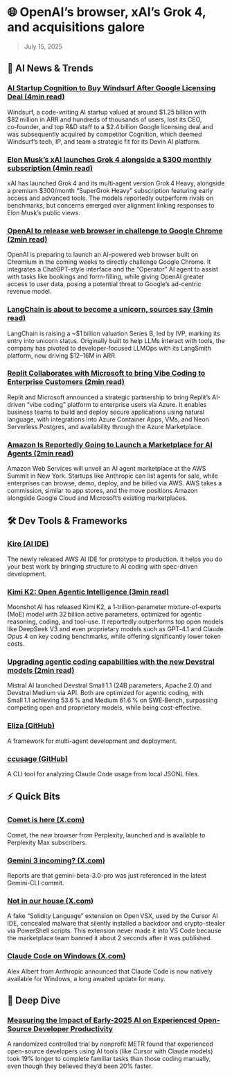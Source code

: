 # 🌐 OpenAI’s browser, xAI’s Grok 4, and acquisitions galore

> July 15, 2025

## 🧠 AI News & Trends

### [AI Startup Cognition to Buy Windsurf After Google Licensing Deal (4min read)](https://e.aidevroundup.com/p/click?url=https%3A%2F%2Fwww.bloomberg.com%2Fnews%2Farticles%2F2025-07-14%2Fai-startup-cognition-to-buy-windsurf-after-google-licensing-deal&s=[[subscriberToken]])

Windsurf, a code-writing AI startup valued at around $1.25 billion with
$82 million in ARR and hundreds of thousands of users, lost its CEO, co‑founder,
and top R&D staff to a $2.4 billion Google licensing deal and was subsequently
acquired by competitor Cognition, which deemed Windsurf’s tech, IP, and team a
strategic fit for its Devin AI platform.

### [Elon Musk’s xAI launches Grok 4 alongside a $300 monthly subscription (4min read)](https://e.aidevroundup.com/p/click?url=https%3A%2F%2Ftechcrunch.com%2F2025%2F07%2F09%2Felon-musks-xai-launches-grok-4-alongside-a-300-monthly-subscription%2F&s=[[subscriberToken]])

xAI has launched Grok 4 and its multi‑agent version Grok 4 Heavy, alongside a
premium $300/month “SuperGrok Heavy” subscription featuring early access and
advanced tools. The models reportedly outperform rivals on benchmarks, but
concerns emerged over alignment linking responses to Elon Musk’s public views.

### [OpenAI to release web browser in challenge to Google Chrome (2min read)](https://e.aidevroundup.com/p/click?url=https%3A%2F%2Fwww.reuters.com%2Fbusiness%2Fmedia-telecom%2Fopenai-release-web-browser-challenge-google-chrome-2025-07-09&s=[[subscriberToken]])

OpenAI is preparing to launch an AI-powered web browser built on Chromium in the
coming weeks to directly challenge Google Chrome. It integrates a ChatGPT-style
interface and the “Operator” AI agent to assist with tasks like bookings and
form-filling, while giving OpenAI greater access to user data, posing a
potential threat to Google’s ad-centric revenue model.

### [LangChain is about to become a unicorn, sources say (3min read)](https://e.aidevroundup.com/p/click?url=https%3A%2F%2Ftechcrunch.com%2F2025%2F07%2F08%2Flangchain-is-about-to-become-a-unicorn-sources-say%2F&s=[[subscriberToken]])

LangChain is raising a ~$1 billion valuation Series B, led by IVP, marking its
entry into unicorn status. Originally built to help LLMs interact with tools,
the company has pivoted to developer‑focused LLMOps with its LangSmith platform,
now driving $12–16M in ARR.

### [Replit Collaborates with Microsoft to bring Vibe Coding to Enterprise Customers (2min read)](https://e.aidevroundup.com/p/click?url=https%3A%2F%2Freplit.com%2Fnews%2Fmicrosoft-partnership&s=[[subscriberToken]])

Replit and Microsoft announced a strategic partnership to bring Replit’s
AI-driven “vibe coding” platform to enterprise users via Azure. It enables
business teams to build and deploy secure applications using natural language,
with integrations into Azure Container Apps, VMs, and Neon Serverless Postgres,
and availability through the Azure Marketplace.

### [Amazon Is Reportedly Going to Launch a Marketplace for AI Agents (2min read)](https://e.aidevroundup.com/p/click?url=https%3A%2F%2Fwww.inc.com%2Fben-sherry%2Famazon-is-reportedly-going-to-launch-a-marketplace-for-ai-agents%2F91212604&s=[[subscriberToken]])

Amazon Web Services will unveil an AI agent marketplace at the AWS Summit in New
York. Startups like Anthropic can list agents for sale, while enterprises can
browse, demo, deploy, and be billed via AWS. AWS takes a commission, similar to
app stores, and the move positions Amazon alongside Google Cloud and Microsoft’s
existing marketplaces.

## 🛠️ Dev Tools & Frameworks

### [Kiro (AI IDE)](https://e.aidevroundup.com/p/click?url=https%3A%2F%2Fkiro.dev%2F&s=[[subscriberToken]])

The newly released AWS AI IDE for prototype to production. It helps you do your
best work by bringing structure to AI coding with spec-driven development.

### [Kimi K2: Open Agentic Intelligence (3min read)](https://e.aidevroundup.com/p/click?url=https%3A%2F%2Fmoonshotai.github.io%2FKimi-K2%2F&s=[[subscriberToken]])

Moonshot AI has released Kimi K2, a 1‑trillion‑parameter mixture‑of‑experts
(MoE) model with 32 billion active parameters, optimized for agentic reasoning,
coding, and tool-use. It reportedly outperforms top open models like DeepSeek V3
and even proprietary models such as GPT‑4.1 and Claude Opus 4 on key coding
benchmarks, while offering significantly lower token costs.

### [Upgrading agentic coding capabilities with the new Devstral models (2min read)](https://e.aidevroundup.com/p/click?url=https%3A%2F%2Fmistral.ai%2Fnews%2Fdevstral-2507&s=[[subscriberToken]])

Mistral AI launched Devstral Small 1.1 (24B parameters, Apache 2.0) and Devstral
Medium via API. Both are optimized for agentic coding, with Small 1.1 achieving
53.6 % and Medium 61.6 % on SWE‑Bench, surpassing competing open and proprietary
models, while being cost-effective.

### [Eliza (GitHub)](https://e.aidevroundup.com/p/click?url=https%3A%2F%2Fgithub.com%2FelizaOS%2Feliza&s=[[subscriberToken]])

A framework for multi-agent development and deployment.

### [ccusage (GitHub)](https://e.aidevroundup.com/p/click?url=https%3A%2F%2Fgithub.com%2Fryoppippi%2Fccusage&s=[[subscriberToken]])

A CLI tool for analyzing Claude Code usage from local JSONL files.

## ⚡ Quick Bits

### [Comet is here (X.com)](https://e.aidevroundup.com/p/click?url=https%3A%2F%2Fx.com%2Fperplexity_ai%2Fstatus%2F1942969263305671143&s=[[subscriberToken]])

Comet, the new browser from Perplexity, launched and is available to Perplexity
Max subscribers.

### [Gemini 3 incoming? (X.com)](https://e.aidevroundup.com/p/click?url=https%3A%2F%2Fx.com%2Fyampeleg%2Fstatus%2F1942995482592043175&s=[[subscriberToken]])

Reports are that gemini-beta-3.0-pro was just referenced in the latest
Gemini-CLI commit.

### [Not in our house (X.com)](https://e.aidevroundup.com/p/click?url=https%3A%2F%2Fx.com%2Fcode%2Fstatus%2F1943720372307665033&s=[[subscriberToken]])

A fake “Solidity Language” extension on Open VSX, used by the Cursor AI IDE,
concealed malware that silently installed a backdoor and crypto-stealer via
PowerShell scripts. This extension never made it into VS Code because the
marketplace team banned it about 2 seconds after it was published.

### [Claude Code on Windows (X.com)](https://e.aidevroundup.com/p/click?url=https%3A%2F%2Fx.com%2Falexalbert__%2Fstatus%2F1944836106320797982&s=[[subscriberToken]])

Alex Albert from Anthropic announced that Claude Code is now natively available
for Windows, a long awaited update for many.

## 📌 Deep Dive

### [Measuring the Impact of Early-2025 AI on Experienced Open-Source Developer Productivity](https://e.aidevroundup.com/p/click?url=https%3A%2F%2Fmetr.org%2Fblog%2F2025-07-10-early-2025-ai-experienced-os-dev-study%2F&s=[[subscriberToken]])

A randomized controlled trial by nonprofit METR found that experienced
open-source developers using AI tools (like Cursor with Claude models) took 19%
longer to complete familiar tasks than those coding manually, even though they
believed they’d been 20% faster.
